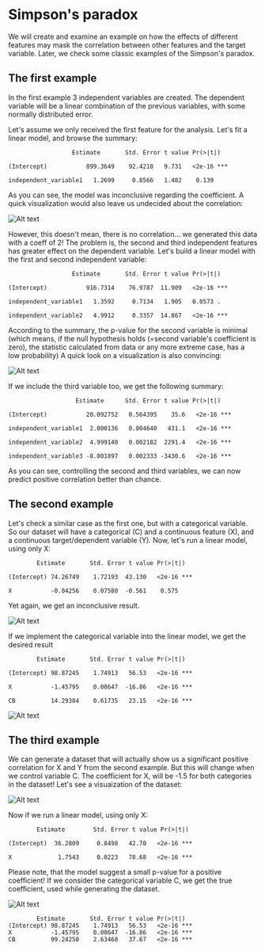 # Simpson's paradox

We will create and examine an example on how the effects of different features may mask the correlation between other features and the target variable. Later, we check some classic examples of the Simpson's paradox.

## The first example
In the first example 3 independent variables are created. The dependent variable will be a linear combination of the previous variables, with some normally distributed error.

Let's assume we only received the first feature for the analysis. Let's fit a linear model, and browse the summary:

                      Estimate       Std. Error t value Pr(>|t|)   
                      
    (Intercept)           899.3649    92.4218   9.731   <2e-16 ***

    independent_variable1   1.2699     0.8566   1.482    0.139   

As you can see, the model was inconclusive regarding the coefficient. A quick visualization would also leave us undecided about the correlation:

![Alt text](1.png?raw=true "")

However, this doesn't mean, there is no correlation... we generated this data with a coeff of 2! The problem is, the second and third independent features has greater effect on the dependent variable. Let's build a linear model with the first and second independent variable:

                      Estimate       Std. Error t value Pr(>|t|)    
                      
    (Intercept)           916.7314    76.9787  11.909   <2e-16 ***

    independent_variable1   1.3592     0.7134   1.905   0.0573 .  

    independent_variable2   4.9912     0.3357  14.867   <2e-16 ***

According to the summary, the p-value for the second variable is minimal (which means, if the null hypothesis holds (=second variable's coefficient is zero), the statistic calculated from data or any more extreme case, has a low probability) A quick look on a visualization is also convincing:

![Alt text](2.png?raw=true "")

If we include the third variable too, we get the following summary:

                       Estimate      Std. Error t value Pr(>|t|)    
                       
    (Intercept)           20.092752   0.564395    35.6   <2e-16 ***

    independent_variable1  2.000136   0.004640   431.1   <2e-16 ***

    independent_variable2  4.999140   0.002182  2291.4   <2e-16 ***

    independent_variable3 -8.001897   0.002333 -3430.6   <2e-16 ***

As you can see, controlling the second and third variables, we can now predict positive correlation better than chance.

## The second example
Let's check a similar case as the first one, but with a categorical variable. So our dataset will have a categorical (C) and a continuous feature (X), and a continuous target/dependent variable (Y). Now, let's run a linear model, using only X:

            Estimate       Std. Error t value Pr(>|t|)   
            
    (Intercept) 74.26749    1.72193  43.130   <2e-16 ***

    X           -0.04256    0.07580  -0.561    0.575  

Yet again, we get an inconclusive result.

![Alt text](3.png?raw=true "")

If we implement the categorical variable into the linear model, we get the desired result

            Estimate       Std. Error t value Pr(>|t|)    
            
    (Intercept) 98.87245    1.74913   56.53   <2e-16 ***

    X           -1.45795    0.08647  -16.86   <2e-16 ***

    CB          14.29384    0.61735   23.15   <2e-16 ***
    
![Alt text](4.png?raw=true "")

## The third example
We can generate a dataset that will actually show us a significant positive correlation for X and Y from the second example. But this will change when we control variable C. The coefficient for X, will be -1.5 for both categories in the dataset! Let's see a visuaization of the dataset:

![Alt text](5.png?raw=true "")

Now if we run a linear model, using only X:

            Estimate        Std. Error t value Pr(>|t|)   
            
    (Intercept)  36.2809     0.8498   42.70   <2e-16 ***

    X             1.7543     0.0223   78.68   <2e-16 ***
    
Please note, that the model suggest a small p-value for a positive coefficient! If we consider the categorical variable C, we get the true coefficient, used while generating the dataset.

![Alt text](6.png?raw=true "")

            Estimate       Std. Error t value Pr(>|t|)    
    (Intercept) 98.87245    1.74913   56.53   <2e-16 ***
    X           -1.45795    0.08647  -16.86   <2e-16 ***
    CB          99.24250    2.63468   37.67   <2e-16 ***
